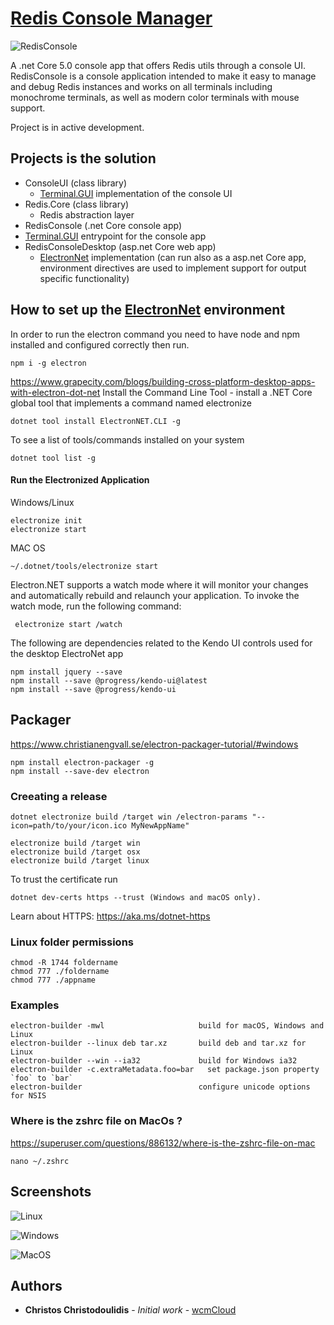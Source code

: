 # [Redis Console Manager](http://redisconsole.com "Redis Console Manager Home")
![RedisConsole](https://img1.wsimg.com/isteam/ip/c44d55e4-8322-4577-ba80-be3a1c589268/android-chrome-512x512.png/:/rs=h:200/qt=q:95)

A .net Core 5.0 console app that offers Redis utils through a console UI.
RedisConsole is a console application intended to make it easy to manage and debug Redis instances and works on all terminals including monochrome terminals, as well as modern color terminals with mouse support.

Project is in active development.

## Projects is the solution
* ConsoleUI (class library)
  * [Terminal.GUI](https://github.com/migueldeicaza/gui.cs) implementation of the console UI
* Redis.Core (class library)
  * Redis abstraction layer
* RedisConsole (.net Core console app)
 * [Terminal.GUI](https://github.com/migueldeicaza/gui.cs) entrypoint for the console app
* RedisConsoleDesktop (asp.net Core web app)
  * [ElectronNet](https://github.com/ElectronNET/Electron.NET) implementation (can run also as a asp.net Core app, environment directives are used to implement support for output specific functionality)

## How to set up the [ElectronNet](https://github.com/ElectronNET/Electron.NET) environment
In order to run the electron command you need to have node and npm installed and configured correctly then run.
```
npm i -g electron
```

https://www.grapecity.com/blogs/building-cross-platform-desktop-apps-with-electron-dot-net
Install the Command Line Tool - install a .NET Core global tool that implements a command named electronize
```
dotnet tool install ElectronNET.CLI -g  
```

To see a list of tools/commands installed on your system
```
dotnet tool list -g
```

#### Run the Electronized Application
Windows/Linux
```
electronize init  
electronize start
```

MAC OS
```
~/.dotnet/tools/electronize start
```

Electron.NET supports a watch mode where it will monitor your changes and automatically rebuild and relaunch your application. To invoke the watch mode, run the following command:
```
 electronize start /watch  
```

The following are dependencies related to the Kendo UI controls used for the desktop ElectroNet app
```
npm install jquery --save
npm install --save @progress/kendo-ui@latest
npm install --save @progress/kendo-ui
```

Packager
-------------
https://www.christianengvall.se/electron-packager-tutorial/#windows
```
npm install electron-packager -g
npm install --save-dev electron
```


### Creeating a release
```
dotnet electronize build /target win /electron-params "--icon=path/to/your/icon.ico MyNewAppName"

electronize build /target win
electronize build /target osx
electronize build /target linux
```

To trust the certificate run 
```
dotnet dev-certs https --trust (Windows and macOS only).
```
Learn about HTTPS: https://aka.ms/dotnet-https


### Linux folder permissions
```
chmod -R 1744 foldername
chmod 777 ./foldername
chmod 777 ./appname
```

### Examples
```
electron-builder -mwl                     build for macOS, Windows and Linux
electron-builder --linux deb tar.xz       build deb and tar.xz for Linux
electron-builder --win --ia32             build for Windows ia32
electron-builder -c.extraMetadata.foo=bar	set package.json property `foo` to `bar`
electron-builder                          configure unicode options for NSIS
```

### Where is the zshrc file on MacOs ?
https://superuser.com/questions/886132/where-is-the-zshrc-file-on-mac
```
nano ~/.zshrc
```

## Screenshots
![Linux](https://media-exp3.licdn.com/dms/image/C4E12AQHtyP2Cj02-MA/article-inline_image-shrink_1000_1488/0/1589279908317?e=1632355200&v=beta&t=KtMeDLzCHCMSylrVliC4YBzaIJDU5JBQ8v27jgXkE4Y)

![Windows](https://img1.wsimg.com/isteam/ip/c44d55e4-8322-4577-ba80-be3a1c589268/RC03-0001.PNG/:/cr=t:0%25,l:0%25,w:100%25,h:100%25/rs=w:1240,h:620,cg:true)

![MacOS](https://img1.wsimg.com/isteam/ip/c44d55e4-8322-4577-ba80-be3a1c589268/OSX2-0001.PNG/:/cr=t:0%25,l:0%25,w:100%25,h:100%25/rs=w:600,h:300,cg:true)

## Authors

* **Christos Christodoulidis** - *Initial work* - [wcmCloud](https://github.com/wcmCloud)
